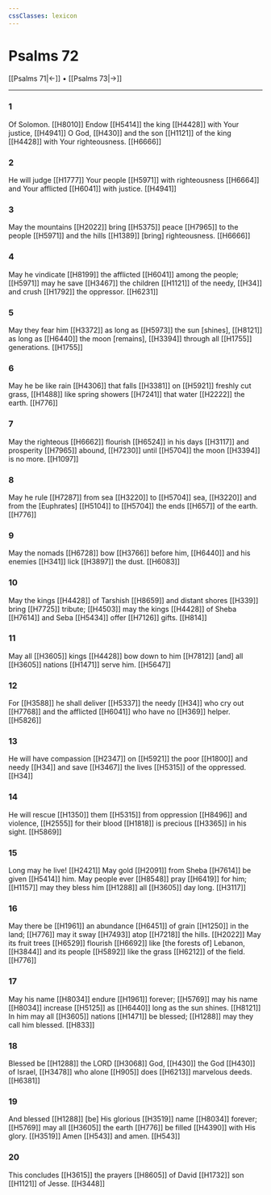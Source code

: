 ```yaml
---
cssClasses: lexicon
---
```


# Psalms 72

[[Psalms 71|←]] • [[Psalms 73|→]]

---

### 1
Of Solomon. [[H8010]] Endow [[H5414]] the king [[H4428]] with Your justice, [[H4941]] O God, [[H430]] and the son [[H1121]] of the king [[H4428]] with Your righteousness. [[H6666]]

### 2
He will judge [[H1777]] Your people [[H5971]] with righteousness [[H6664]] and Your afflicted [[H6041]] with justice. [[H4941]]

### 3
May the mountains [[H2022]] bring [[H5375]] peace [[H7965]] to the people [[H5971]] and the hills [[H1389]] [bring] righteousness. [[H6666]]

### 4
May he vindicate [[H8199]] the afflicted [[H6041]] among the people; [[H5971]] may he save [[H3467]] the children [[H1121]] of the needy, [[H34]] and crush [[H1792]] the oppressor. [[H6231]]

### 5
May they fear him [[H3372]] as long as [[H5973]] the sun [shines], [[H8121]] as long as [[H6440]] the moon [remains], [[H3394]] through all [[H1755]] generations. [[H1755]]

### 6
May he be like rain [[H4306]] that falls [[H3381]] on [[H5921]] freshly cut grass, [[H1488]] like spring showers [[H7241]] that water [[H2222]] the earth. [[H776]]

### 7
May the righteous [[H6662]] flourish [[H6524]] in his days [[H3117]] and prosperity [[H7965]] abound, [[H7230]] until [[H5704]] the moon [[H3394]] is no more. [[H1097]]

### 8
May he rule [[H7287]] from sea [[H3220]] to [[H5704]] sea, [[H3220]] and from the [Euphrates] [[H5104]] to [[H5704]] the ends [[H657]] of the earth. [[H776]]

### 9
May the nomads [[H6728]] bow [[H3766]] before him, [[H6440]] and his enemies [[H341]] lick [[H3897]] the dust. [[H6083]]

### 10
May the kings [[H4428]] of Tarshish [[H8659]] and distant shores [[H339]] bring [[H7725]] tribute; [[H4503]] may the kings [[H4428]] of Sheba [[H7614]] and Seba [[H5434]] offer [[H7126]] gifts. [[H814]]

### 11
May all [[H3605]] kings [[H4428]] bow down to him [[H7812]] [and] all [[H3605]] nations [[H1471]] serve him. [[H5647]]

### 12
For [[H3588]] he shall deliver [[H5337]] the needy [[H34]] who cry out [[H7768]] and the afflicted [[H6041]] who have no [[H369]] helper. [[H5826]]

### 13
He will have compassion [[H2347]] on [[H5921]] the poor [[H1800]] and needy [[H34]] and save [[H3467]] the lives [[H5315]] of the oppressed. [[H34]]

### 14
He will rescue [[H1350]] them [[H5315]] from oppression [[H8496]] and violence, [[H2555]] for their blood [[H1818]] is precious [[H3365]] in his sight. [[H5869]]

### 15
Long may he live! [[H2421]] May gold [[H2091]] from Sheba [[H7614]] be given [[H5414]] him.  May people ever [[H8548]] pray [[H6419]] for him; [[H1157]] may they bless him [[H1288]] all [[H3605]] day long. [[H3117]]

### 16
May there be [[H1961]] an abundance [[H6451]] of grain [[H1250]] in the land; [[H776]] may it sway [[H7493]] atop [[H7218]] the hills. [[H2022]] May its fruit trees [[H6529]] flourish [[H6692]] like [the forests of] Lebanon, [[H3844]] and its people [[H5892]] like the grass [[H6212]] of the field. [[H776]]

### 17
May his name [[H8034]] endure [[H1961]] forever; [[H5769]] may his name [[H8034]] increase [[H5125]] as [[H6440]] long as the sun shines. [[H8121]] In him  may all [[H3605]] nations [[H1471]] be blessed; [[H1288]] may they call him blessed. [[H833]]

### 18
Blessed be [[H1288]] the LORD [[H3068]] God, [[H430]] the God [[H430]] of Israel, [[H3478]] who alone [[H905]] does [[H6213]] marvelous deeds. [[H6381]]

### 19
And blessed [[H1288]] [be] His glorious [[H3519]] name [[H8034]] forever; [[H5769]] may all [[H3605]] the earth [[H776]] be filled [[H4390]] with His glory. [[H3519]] Amen [[H543]] and amen. [[H543]]

### 20
This concludes [[H3615]] the prayers [[H8605]] of David [[H1732]] son [[H1121]] of Jesse. [[H3448]]

